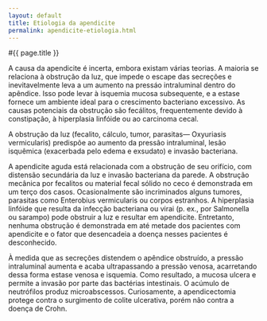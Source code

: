 ```yaml
---
layout: default
title: Etiologia da apendicite
permalink: apendicite-etiologia.html
---
```


#{{ page.title }}

A causa da apendicite é incerta, embora existam várias teorias. A maioria se relaciona à obstrução da luz, que impede o escape das secreções e inevitavelmente leva a um aumento na pressáo intraluminal dentro do apêndice. Isso pode levar à isquemia mucosa subsequente, e a estase fornece um ambiente ideal para o crescimento bacteriano excessivo. As causas potenciais da obstrução são fecálitos, frequentemente devido à constipação, à hiperplasia linfóide ou ao carcinoma cecal.

A obstrução da luz (fecalito, cálculo, tumor, parasitas— Oxyuriasis vermicularis) predispõe ao aumento da pressão intraluminal, lesão isquêmica (exacerbada pelo edema e exsudato) e invasão bacteriana.

A apendicite aguda está relacionada com a obstrução de seu orifício, com distensão secundária da luz e invasão bacteriana da parede. A obstrução mecânica por fecalitos ou material fecal sólido no ceco é demonstrada em um terço dos casos. Ocasionalmente são incriminados alguns tumores, parasitas como Enterobius vermicularis ou corpos estranhos. A hiperplasia linfóide que resulta da infecção bacteriana ou virai (p. ex., por Salmonella ou sarampo) pode obstruir a luz e resultar em apendicite. Entretanto, nenhuma obstrução é demonstrada em até metade dos pacientes com apendicite e o fator que desencadeia a doença nesses pacientes é desconhecido.

À medida que as secreções distendem o apêndice obstruído, a pressão intraluminal aumenta e acaba ultrapassando a pressão venosa, acarretando dessa forma estase venosa e isquemia. Como resultado, a mucosa ulcera e permite a invasão por parte das bactérias intestinais. O acúmulo de neutrófilos produz microabscessos. Curiosamente, a apendicectomia protege contra o surgimento de colite ulcerativa, porém não contra a doença de Crohn.
